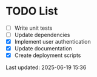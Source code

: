 # TODO List

- [ ] Write unit tests
- [ ] Update dependencies
- [x] Implement user authentication
- [x] Update documentation
- [x] Create deployment scripts

Last updated: 2025-06-19 15:36
